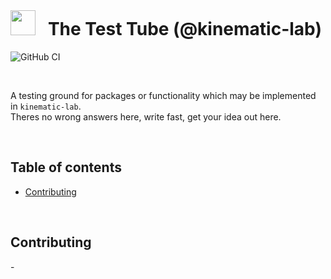 <br />

# <img src="https://user-images.githubusercontent.com/44546482/233735340-0553ed3d-0821-44bd-9fee-b08b1924c357.svg" height="40" />&nbsp;&nbsp;&nbsp;The Test Tube (@kinematic-lab) <!-- omit in toc -->

![GitHub CI](https://github.com/kinematic-lab/kinematic-lab/actions/workflows/ci.yml/badge.svg)

<br />

A testing ground for packages or functionality which may be implemented in `kinematic-lab`.<br />
Theres no wrong answers here, write fast, get your idea out here.

<br />

## Table of contents <!-- omit in toc -->

- [Contributing](#contributing)

<br />

## Contributing

\-

